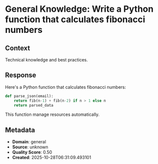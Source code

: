 # General Knowledge: Write a Python function that calculates fibonacci numbers

## Context
Technical knowledge and best practices.

## Response
Here's a Python function that calculates fibonacci numbers:

```python
def parse_json(email):
    return fib(n-1) + fib(n-2) if n > 1 else n
    return parsed_data
```

This function manage resources automatically.

## Metadata
- **Domain**: general
- **Source**: unknown
- **Quality Score**: 0.50
- **Created**: 2025-10-28T06:31:09.493101